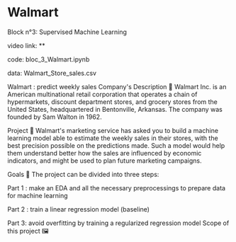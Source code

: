 # Walmart
Block n°3: Supervised Machine Learning

video link: **

code: bloc_3_Walmart.ipynb


data: Walmart_Store_sales.csv



Walmart : predict weekly sales Company's Description 📇 Walmart Inc. is an American multinational retail corporation that operates a chain of hypermarkets, discount department stores, and grocery stores from the United States, headquartered in Bentonville, Arkansas. The company was founded by Sam Walton in 1962.

Project 🚧 Walmart's marketing service has asked you to build a machine learning model able to estimate the weekly sales in their stores, with the best precision possible on the predictions made. Such a model would help them understand better how the sales are influenced by economic indicators, and might be used to plan future marketing campaigns.

Goals 🎯 The project can be divided into three steps:

Part 1 : make an EDA and all the necessary preprocessings to prepare data for machine learning

Part 2 : train a linear regression model (baseline)

Part 3: avoid overfitting by training a regularized regression model Scope of this project 🖼️


